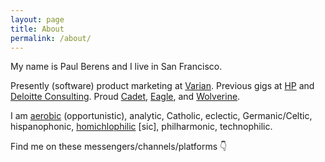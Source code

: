```yaml
---
layout: page
title: About
permalink: /about/
---
```

My name is Paul Berens and I live in San Francisco.

Presently (software) product marketing at <a href="https://varian.com/" target="_blank">Varian</a>. Previous gigs at <a href="https://hp.com" target="_blank">HP</a> and <a href="https://deloitte.com/consulting" target="_blank">Deloitte Consulting</a>. Proud <a href="https://cadets.com/" target="_blank">Cadet</a>, <a href="https://bc.edu/" target="_blank">Eagle</a>, and <a href="https://michiganross.umich.edu/" target="_blank">Wolverine</a>.

I am <a href="https://www.strava.com/athletes/berenzino" target="_blank">aerobic</a> (opportunistic), analytic, Catholic, eclectic, Germanic/Celtic, hispanophonic, <a href="https://twitter.com/KarlTheFog" target="_blank">homichlophilic</a> [sic], philharmonic, technophilic.

Find me on these messengers/channels/platforms &#128071;

<a href="https://angel.co/berens" target="_blank"><i class="fab fa-angellist"></i></a>&nbsp;&nbsp;&nbsp;
<a href="https://keybase.io/berens" target="_blank"><i class="fab fa-keybase"></i></a>&nbsp;&nbsp;&nbsp;
<a href="https://www.linkedin.com/in/berensp/" target="_blank"><i class="fab fa-linkedin-in"></i></a>&nbsp;&nbsp;&nbsp;
<a rel="me" href="https://mastodon.social/@berens" target="_blank"><i class="fab fa-mastodon"></i></a>&nbsp;&nbsp;&nbsp;
<a href="https://signal.org/install" target="_blank"><i class="fas fa-signal"></i></a>&nbsp;&nbsp;&nbsp;
<a href="https://status.im/" target="_blank"><i class="fab fa-ethereum"></i></a>&nbsp;&nbsp;&nbsp;
<a href="https://twitter.com/berensp" target="_blank"><i class="fab fa-twitter"></i></a>
